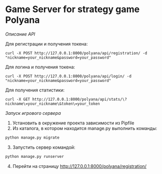 # Game Server for strategy game Polyana

_Описание API_

Для регистрации и получения токена:

```curl -X POST http://127.0.0.1:8000/polyana/api/registration/ -d "nickname=your_nickname&password=your_password"```


Для логина и получения токена:

```curl -X POST http://127.0.0.1:8000/polyana/api/login/ -d "nickname=your_nickname&password=your_password"```


Для получения статистики:

```curl -X GET http://127.0.0.1:8000/polyana/api/stats/\?nickname\=your_nickname\&token\=your_token```



_Запуск игрового сервера_

1. Установить в окружение проекта зависимости из Pipfile
2. Из каталога, в котором находится manage.py выполнить команды:

```bash
python manage.py migrate
```

3. Запустить сервер командой:

```bash
python manage.py runserver
```

4. Перейти на страницу http://127.0.0.1:8000/polyana/registration/
